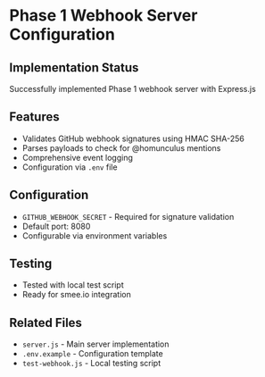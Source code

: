 # Phase 1 Webhook Server Configuration

## Implementation Status
Successfully implemented Phase 1 webhook server with Express.js

## Features
- Validates GitHub webhook signatures using HMAC SHA-256
- Parses payloads to check for @homunculus mentions
- Comprehensive event logging
- Configuration via `.env` file

## Configuration
- `GITHUB_WEBHOOK_SECRET` - Required for signature validation
- Default port: 8080
- Configurable via environment variables

## Testing
- Tested with local test script
- Ready for smee.io integration

## Related Files
- `server.js` - Main server implementation
- `.env.example` - Configuration template
- `test-webhook.js` - Local testing script